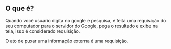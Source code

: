 ## O que é?

Quando você usuário digita no google e pesquisa, é feita uma requisição do seu computador para o servidor do Google, pega o resultado e exibe na tela, isso é considerado requisição.

O ato de puxar uma informação externa é uma requisição.
